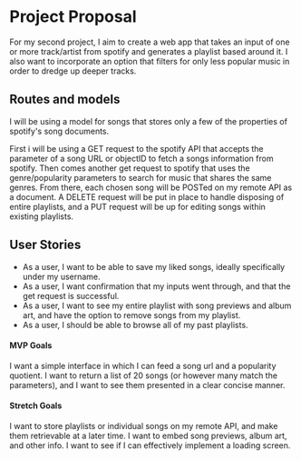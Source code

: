 # Project Proposal

For my second project, I aim to create a web app that takes an input of one or more track/artist from spotify and generates a playlist based around it. I also want to incorporate an option that filters for only less popular music in order to dredge up deeper tracks.

## Routes and models

I will be using a model for songs that stores only a few of the properties of spotify's song documents.

First i will be using a GET request to the spotify API that accepts the parameter of a song URL or objectID to fetch a songs information from spotify. Then comes another get request to spotify that uses the genre/popularity parameters to search for music that shares the same genres. From there, each chosen song will be POSTed on my remote API as a document. A DELETE request will be put in place to handle disposing of entire playlists, and a PUT request will be up for editing songs within existing playlists.

## User Stories

- As a user, I want to be able to save my liked songs, ideally specifically under my username.
- As a user, I want confirmation that my inputs went through, and that the get request is successful.
- As a user, I want to see my entire playlist with song previews and album art, and have the option to remove songs from my playlist.
- As a user, I should be able to browse all of my past playlists.

#### MVP Goals

I want a simple interface in which I can feed a song url and a popularity quotient. I want to return a list of 20 songs (or however many match the parameters), and I want to see them presented in a clear concise manner.

#### Stretch Goals

I want to store playlists or individual songs on my remote API, and make them retrievable at a later time. I want to embed song previews, album art, and other info. I want to see if I can effectively implement a loading screen.
